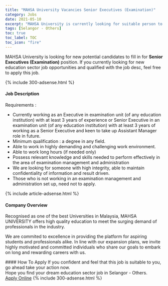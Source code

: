 ```yaml
---
title: "MAHSA University Vacancies Senior Executives (Examination)" 
category: Jobs 
date: 2021-05-10 
excerpt: "MAHSA University is currently looking for suitable person to fill in the Senior Executives (Examination) which positioned at Selangor - Others" 
tags: [Selangor - Others] 
toc: true 
toc_label: TOC 
toc_icon: "fire" 
--- 
```


<p>MAHSA University is looking for new potential candidates to fill in for <b>Senior Executives (Examination)</b> position. If you currently looking for new education sector job opportunities and qualified with the job desc, feel free to apply this job.
</p>{% include 300-adsense.html %} 
<div><div><h4>Job Description</h4></div><div><div><span><div><p>Requirements :</p><ul><li>Currently working as an Executive in examination unit (of any education institution) with at least 3 years of experience or Senior Executive in an examination unit (of any education institution) with at least 3 years of working as a Senior Executive and keen to take up Assistant Manager role in future.</li><li>Minimum qualification : a degree in any field.</li><li>Able to work in highly demanding and challenging work environment.</li><li>Able to work long hours (if needed only)</li><li>Possess relevant knowledge and skills needed to perform effectively in the area of examination management and administration</li><li>We are looking for someone with high integrity, able to maintain confidentiality of information and result driven.</li><li>Those who is not working in an examination management and administration set up, need not to apply.</li></ul></div></span></div></div></div> 
{% include article-adsense.html %} 
<div><div><h4>Company Overview</h4></div><div><div><span><div><p>Recognised as one of the best&#160;Universities in Malaysia, MAHSA UNIVERSITY offers high quality education to meet the surging demand of professionals in the industry.</p><p>We are commited to excellence in providing the platform for aspiring students and professionals alike. In line with our expansion plans, we invite highly motivated and committed individuals who share our goals to embark on long and rewarding careers with us.</p></div></span></div></div></div> 
#### How To Apply 
If you confident and feel that this job is suitable to you, go ahead take your action now. <br/> 
Hope you find your dream education sector job in Selangor - Others. <br/> 
<a href="https://www.jobstreet.com.my/en/job/senior-executives-examination-4561876?jobId=jobstreet-my-job-4561876" class="btn btn--info" target="_blank" rel="nofollow noopenner">Apply Online</a> 
{% include 300-adsense.html %} 
